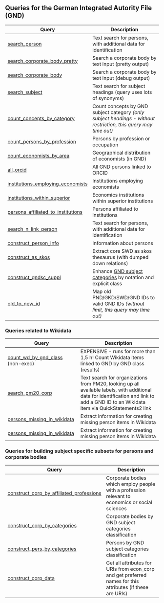 ## Queries for the German Integrated Autority File (GND)

Query | Description
------|------------
[search_person](https://zbw.eu/beta/sparql-lab/?endpoint=https://zbw.eu/beta/sparql/gnd/query&queryRef=https://api.github.com/repos/zbw/sparql-queries/contents/gnd/search_person.rq) | Text search for persons, with additional data for identification
[search_corporate_body_pretty](https://zbw.eu/beta/sparql-lab/?endpoint=https://zbw.eu/beta/sparql/gnd/query&queryRef=https://api.github.com/repos/zbw/sparql-queries/contents/gnd/search_corporate_body_pretty.rq) | Search a corporate body by text input (pretty output)
[search_corporate_body](https://zbw.eu/beta/sparql-lab/?endpoint=https://zbw.eu/beta/sparql/gnd/query&queryRef=https://api.github.com/repos/zbw/sparql-queries/contents/gnd/search_corporate_body.rq) | Search a corporate body by text input (debug output)
[search_subject](https://zbw.eu/beta/sparql-lab/?endpoint=https://zbw.eu/beta/sparql/gnd/query&queryRef=https://api.github.com/repos/zbw/sparql-queries/contents/gnd/search_subject.rq) | Text search for subject headings (query uses lots of synonyms)
[count_concepts_by_category](https://zbw.eu/beta/sparql-lab/?endpoint=https://zbw.eu/beta/sparql/gnd/query&queryRef=https://api.github.com/repos/zbw/sparql-queries/contents/gnd/count_concepts_by_category.rq) | Count concepts by GND subject category _(only subject headings - without restriction, this query may time out)_
[count_persons_by_profession](https://zbw.eu/beta/sparql-lab/?endpoint=https://zbw.eu/beta/sparql/gnd/query&queryRef=https://api.github.com/repos/zbw/sparql-queries/contents/gnd/count_persons_by_profession.rq) | Persons by profession or occupation
[count_economists_by_area](https://zbw.eu/beta/sparql-lab/?endpoint=https://zbw.eu/beta/sparql/gnd/query&queryRef=https://api.github.com/repos/zbw/sparql-queries/contents/gnd/count_economists_by_area.rq) | Geographical distribution of economists (in GND)
[all_orcid](https://zbw.eu/beta/sparql-lab/?endpoint=https://zbw.eu/beta/sparql/gnd/query&queryRef=https://api.github.com/repos/zbw/sparql-queries/contents/gnd/all_orcid.rq) | All GND persons linked to ORCID
[institutions_employing_economists](https://zbw.eu/beta/sparql-lab/?endpoint=https://zbw.eu/beta/sparql/gnd/query&queryRef=https://api.github.com/repos/zbw/sparql-queries/contents/gnd/institutions_employing_economists.rq) | Institutions employing economists
[institutions_within_superior](https://zbw.eu/beta/sparql-lab/?endpoint=https://zbw.eu/beta/sparql/gnd/query&queryRef=https://api.github.com/repos/zbw/sparql-queries/contents/gnd/institutions_within_superior.rq) | Economics institutions within superior institutions
[persons_affiliated_to_institutions](https://zbw.eu/beta/sparql-lab/?endpoint=https://zbw.eu/beta/sparql/gnd/query&queryRef=https://api.github.com/repos/zbw/sparql-queries/contents/gnd/persons_affiliated_to_institutions.rq) | Persons affiliated to institutions
[search_n_link_person](https://zbw.eu/beta/sparql-lab/?endpoint=https://zbw.eu/beta/sparql/gnd/query&queryRef=https://api.github.com/repos/zbw/sparql-queries/contents/gnd/search_n_link_person.rq) | Text search for persons, with additional data for identification
[construct_person_info](https://zbw.eu/beta/sparql-lab/?endpoint=https://zbw.eu/beta/sparql/gnd/query&queryRef=https://api.github.com/repos/zbw/sparql-queries/contents/gnd/construct_person_info.rq) | Information about persons
[construct_as_skos](https://zbw.eu/beta/sparql-lab/?endpoint=https://zbw.eu/beta/sparql/gnd/query&queryRef=https://api.github.com/repos/zbw/sparql-queries/contents/gnd/construct_as_skos.rq) | Extract core SWD as skos thesaurus (with dumped down relations)
[construct_gndsc_suppl](https://zbw.eu/beta/sparql-lab/?endpoint=https://zbw.eu/beta/sparql/gnd/query&queryRef=https://api.github.com/repos/zbw/sparql-queries/contents/gnd/construct_gndsc_suppl.rq) | Enhance [GND subject categories](http://d-nb.info/standards/vocab/gnd/gnd-sc#) by notation and explicit class
[old_to_new_id](https://zbw.eu/beta/sparql-lab/?endpoint=https://zbw.eu/beta/sparql/gnd/query&queryRef=https://api.github.com/repos/zbw/sparql-queries/contents/gnd/old_to_new_id.rq) | Map old PND/GKD/SWD/GND IDs to valid GND IDs _(without limit, this query may time out)_

### Queries related to Wikidata

Query | Description
------|------------
[count_wd_by_gnd_class](count_wd_by_gnd_class.rq) (non-exec) | EXPENSIVE - runs for more than 1,5 h! Count Wikidata items linked to GND by GND class ([results](https://zbw.eu/beta/sparql-lab/result?resultRef=https://api.github.com/repos/zbw/sparql-queries/contents/gnd/results/count_wd_by_gnd_class.gnd_2018-10.json))
[search_pm20_corp](https://zbw.eu/beta/sparql-lab/?endpoint=https://zbw.eu/beta/sparql/gnd/query&queryRef=https://api.github.com/repos/zbw/sparql-queries/contents/gnd/search_pm20_corp.rq) | Text search for organizations from PM20, looking up all available labels, with additional data for identification and link to add a GND ID to an Wikidata item via QuickStatements2 link 
[persons_missing_in_wikidata](https://zbw.eu/beta/sparql-lab/?endpoint=htts://zbw.eu/beta/sparql/gnd/query&queryRef=https://api.github.com/repos/zbw/sparql-queries/contents/gnd/persons_missing_in_wikidata.rq) | Extract information for creating missing person items in Wikidata
[persons_missing_in_wikidata](https://zbw.eu/beta/sparql-lab/?endpoint=https://zbw.eu/beta/sparql/gnd/query&queryRef=https://api.github.com/repos/zbw/sparql-queries/contents/gnd/persons_missing_in_wikidata.rq) | Extract information for creating missing person items in Wikidata


### Queries for building subject specific subsets for persons and corporate bodies

Query | Description
------|------------
[construct_corp_by_affiliated_professions](https://zbw.eu/beta/sparql-lab/?endpoint=https://zbw.eu/beta/sparql/gnd/query&queryRef=https://api.github.com/repos/zbw/sparql-queries/contents/gnd/construct_corp_by_affiliated_professions.rq) | Corporate bodies which employ people with a profession relevant to economics or social sciences
[construct_corp_by_categories](https://zbw.eu/beta/sparql-lab/?endpoint=https://zbw.eu/beta/sparql/gnd/query&queryRef=https://api.github.com/repos/zbw/sparql-queries/contents/gnd/construct_corp_by_categories.rq) | Corporate bodies by GND subject categories classification
[construct_pers_by_categories](https://zbw.eu/beta/sparql-lab/?endpoint=https://zbw.eu/beta/sparql/gnd/query&queryRef=https://api.github.com/repos/zbw/sparql-queries/contents/gnd/construct_pers_by_categories.rq) | Persons by GND subject categories classification
[construct_corp_data](https://zbw.eu/beta/sparql-lab/?endpoint=https://zbw.eu/beta/sparql/gnd/query&queryRef=https://api.github.com/repos/zbw/sparql-queries/contents/gnd/construct_corp_data.rq) | Get all attributes for URIs from econ_corp and get preferred names for this attributes (if these are URIs)

